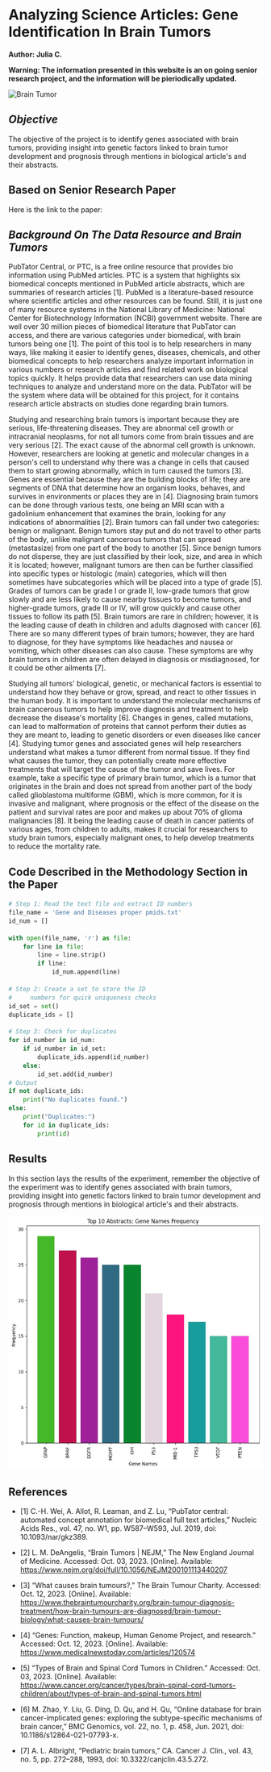 # Analyzing Science Articles: Gene Identification In Brain Tumors
**Author: Julia C.**

**Warning: The information presented in this website is an on going senior research project, and the information will be pieriodically updated.**

![Brain Tumor](https://th.bing.com/th/id/R.70beee177fe41452e199ef763fbb2866?rik=kaByp%2baW8pO2nw&riu=http%3a%2f%2fwww.10faq.com%2fassets%2fimg%2fbrain-tumor-symptoms-05.jpg&ehk=9Rz3Egl0RsDaWTvQsq2iGM1aZBW5Blg%2fAOh%2ffLgPzcc%3d&risl=&pid=ImgRaw&r=0)

## *Objective*
The objective of the project is to identify genes associated with brain tumors, providing insight into genetic factors linked to brain tumor development and prognosis through mentions in biological article's and their abstracts.

## Based on Senior Research Paper
Here is the link to the paper: 

## *Background On The Data Resource and Brain Tumors*
PubTator Central, or PTC, is a free online resource that provides bio information using PubMed articles. PTC is a system that highlights six biomedical concepts mentioned in PubMed article abstracts, which are summaries of research articles [1]. PubMed is a literature-based resource where scientific articles and other resources can be found. Still, it is just one of many resource systems in the National Library of Medicine: National Center for Biotechnology Information (NCBI) government website. There are well over 30 million pieces of biomedical literature that PubTator can access, and there are various categories under biomedical, with brain tumors being one [1]. The point of this tool is to help researchers in many ways, like making it easier to identify genes, diseases, chemicals, and other biomedical concepts to help researchers analyze important information in various numbers or research articles and find related work on biological topics quickly. It helps provide data that researchers can use data mining techniques to analyze and understand more on the data. PubTator will be the system where data will be obtained for this project, for it contains research article abstracts on studies done regarding brain tumors. 

Studying and researching brain tumors is important because they are serious, life-threatening diseases. They are abnormal cell growth or intracranial neoplasms, for not all tumors come from brain tissues and are very serious [2]. The exact cause of the abnormal cell growth is unknown. However, researchers are looking at genetic and molecular changes in a person's cell to understand why there was a change in cells that caused them to start growing abnormally, which in turn caused the tumors [3]. Genes are essential because they are the building blocks of life; they are segments of DNA that determine how an organism looks, behaves, and survives in environments or places they are in [4]. Diagnosing brain tumors can be done through various tests, one being an MRI scan with a gadolinium enhancement that examines the brain, looking for any indications of abnormalities [2]. Brain tumors can fall under two categories: benign or malignant. Benign tumors stay put and do not travel to other parts of the body, unlike malignant cancerous tumors that can spread (metastasize) from one part of the body to another [5]. Since benign tumors do not disperse, they are just classified by their look, size, and area in which it is located; however, malignant tumors are then can be further classified into specific types or histologic (main) categories, which will then sometimes have subcategories which will be placed into a type of grade [5]. Grades of tumors can be grade I or grade II, low-grade tumors that grow slowly and are less likely to cause nearby tissues to become tumors, and higher-grade tumors, grade III or IV, will grow quickly and cause other tissues to follow its path [5]. Brain tumors are rare in children; however, it is the leading cause of death in children and adults diagnosed with cancer [6].  There are so many different types of brain tumors; however, they are hard to diagnose, for they have symptoms like headaches and nausea or vomiting, which other diseases can also cause. These symptoms are why brain tumors in children are often delayed in diagnosis or misdiagnosed, for it could be other ailments [7].

 Studying all tumors' biological, genetic, or mechanical factors is essential to understand how they behave or grow, spread, and react to other tissues in the human body. It is important to understand the molecular mechanisms of brain cancerous tumors to help improve diagnosis and treatment to help decrease the disease's mortality [6]. Changes in genes, called mutations, can lead to malformation of proteins that cannot perform their duties as they are meant to, leading to genetic disorders or even diseases like cancer [4]. Studying tumor genes and associated genes will help researchers understand what makes a tumor different from normal tissue. If they find what causes the tumor, they can potentially create more effective treatments that will target the cause of the tumor and save lives. For example, take a specific type of primary brain tumor, which is a tumor that originates in the brain and does not spread from another part of the body called glioblastoma multiforme (GBM), which is more common, for it is invasive and malignant, where prognosis or the effect of the disease on the patient and survival rates are poor and makes up about 70% of glioma malignancies [8]. It being the leading cause of death in cancer patients of various ages, from children to adults, makes it crucial for researchers to study brain tumors, especially malignant ones, to help develop treatments to reduce the mortality rate.

## Code Described in the Methodology Section in the Paper
```python
# Step 1: Read the text file and extract ID numbers
file_name = 'Gene and Diseases proper pmids.txt'
id_num = []

with open(file_name, 'r') as file:
    for line in file:
        line = line.strip()
        if line:
            id_num.append(line)
            
# Step 2: Create a set to store the ID 
#     numbers for quick uniqueness checks
id_set = set()
duplicate_ids = []

# Step 3: Check for duplicates
for id_number in id_num:
    if id_number in id_set:
        duplicate_ids.append(id_number)
    else:
        id_set.add(id_number)
# Output
if not duplicate_ids:
    print("No duplicates found.")
else:
    print("Duplicates:")
    for id in duplicate_ids:
        print(id)
```
## Results
In this section lays the results of the experiment, remember the objective of the experiment was to identify genes associated with brain tumors, providing insight into genetic factors linked to brain tumor development and prognosis through mentions in biological article's and their abstracts. 

![Top 10 Gene Names for Abstracts](image-2.png)

## References
- [1]	C.-H. Wei, A. Allot, R. Leaman, and Z. Lu, “PubTator central: automated concept annotation for biomedical full text articles,” Nucleic Acids Res., vol. 47, no. W1, pp. W587–W593, Jul. 2019, doi: 10.1093/nar/gkz389.

- [2]	L. M. DeAngelis, “Brain Tumors | NEJM,” The New England Journal of Medicine. Accessed: Oct. 03, 2023. [Online]. Available: https://www.nejm.org/doi/full/10.1056/NEJM200101113440207

- [3]	“What causes brain tumours?,” The Brain Tumour Charity. Accessed: Oct. 12, 2023. [Online]. Available: https://www.thebraintumourcharity.org/brain-tumour-diagnosis-treatment/how-brain-tumours-are-diagnosed/brain-tumour-biology/what-causes-brain-tumours/

- [4]	“Genes: Function, makeup, Human Genome Project, and research.” Accessed: Oct. 12, 2023. [Online]. Available: https://www.medicalnewstoday.com/articles/120574

- [5]	“Types of Brain and Spinal Cord Tumors in Children.” Accessed: Oct. 03, 2023. [Online]. Available: https://www.cancer.org/cancer/types/brain-spinal-cord-tumors-children/about/types-of-brain-and-spinal-tumors.html

- [6]	M. Zhao, Y. Liu, G. Ding, D. Qu, and H. Qu, “Online database for brain cancer-implicated genes: exploring the subtype-specific mechanisms of brain cancer,” BMC Genomics, vol. 22, no. 1, p. 458, Jun. 2021, doi: 10.1186/s12864-021-07793-x.

- [7]	A. L. Albright, “Pediatric brain tumors,” CA. Cancer J. Clin., vol. 43, no. 5, pp. 272–288, 1993, doi: 10.3322/canjclin.43.5.272.
